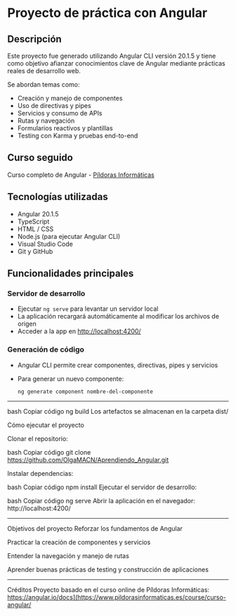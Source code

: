 # Proyecto de práctica con Angular

## Descripción

Este proyecto fue generado utilizando Angular CLI versión 20.1.5 y tiene como objetivo afianzar conocimientos clave de Angular mediante prácticas reales de desarrollo web.

Se abordan temas como:

- Creación y manejo de componentes
- Uso de directivas y pipes
- Servicios y consumo de APIs
- Rutas y navegación
- Formularios reactivos y plantillas
- Testing con Karma y pruebas end-to-end

## Curso seguido

Curso completo de Angular - [Píldoras Informáticas]((https://www.pildorasinformaticas.es/course/curso-angular/))

## Tecnologías utilizadas

- Angular 20.1.5
- TypeScript
- HTML / CSS
- Node.js (para ejecutar Angular CLI)
- Visual Studio Code
- Git y GitHub

## Funcionalidades principales

### Servidor de desarrollo
- Ejecutar `ng serve` para levantar un servidor local
- La aplicación recargará automáticamente al modificar los archivos de origen
- Acceder a la app en [http://localhost:4200/](http://localhost:4200/)

### Generación de código
- Angular CLI permite crear componentes, directivas, pipes y servicios
- Para generar un nuevo componente:
  
  ```bash
  ng generate component nombre-del-componente

---

bash
Copiar código
ng build
Los artefactos se almacenan en la carpeta dist/

Cómo ejecutar el proyecto

Clonar el repositorio:

bash
Copiar código
git clone https://github.com/OlgaMACN/Aprendiendo_Angular.git

Instalar dependencias:

bash
Copiar código
npm install
Ejecutar el servidor de desarrollo:

bash
Copiar código
ng serve
Abrir la aplicación en el navegador: http://localhost:4200/

---

Objetivos del proyecto
Reforzar los fundamentos de Angular

Practicar la creación de componentes y servicios

Entender la navegación y manejo de rutas

Aprender buenas prácticas de testing y construcción de aplicaciones

---

Créditos
Proyecto basado en el curso online de Píldoras Informáticas:
https://angular.io/docs](https://www.pildorasinformaticas.es/course/curso-angular/
